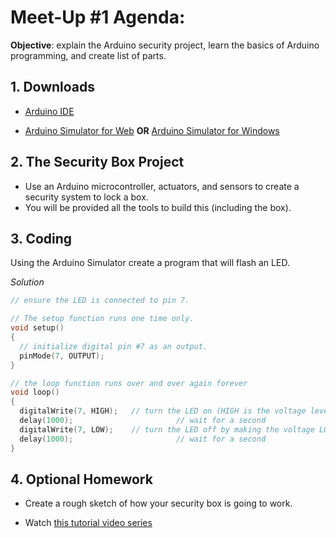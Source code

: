 # Meet-Up #1 Agenda:

**Objective**: explain the Arduino security project, learn the basics of Arduino programming, and create list of parts.

## 1. Downloads
* [Arduino IDE](https://www.arduino.cc/en/Main/Software)

* [Arduino Simulator for Web](https://www.tinkercad.com/circuits)
**OR**
[Arduino Simulator for Windows](https://www.sites.google.com/site/unoardusim/services)

## 2. The Security Box Project
* Use an Arduino microcontroller, actuators, and sensors to create a security system to lock a box.
* You will be provided all the tools to build this (including the box).

## 3. Coding
Using the Arduino Simulator create a program that will flash an LED.

*Solution*

```c++
// ensure the LED is connected to pin 7.

// The setup function runs one time only.
void setup()
{
  // initialize digital pin #7 as an output.
  pinMode(7, OUTPUT);
}

// the loop function runs over and over again forever
void loop()
{
  digitalWrite(7, HIGH);   // turn the LED on (HIGH is the voltage level)
  delay(1000);                       // wait for a second
  digitalWrite(7, LOW);    // turn the LED off by making the voltage LOW
  delay(1000);                       // wait for a second
}
```

## 4. Optional Homework
* Create a rough sketch of how your security box is going to work.

* Watch [this tutorial video series](https://www.youtube.com/watch?v=09zfRaLEasY&list=PLZfay8jtbyJt6gkkOgeeapCS_UrsgfuJA)
